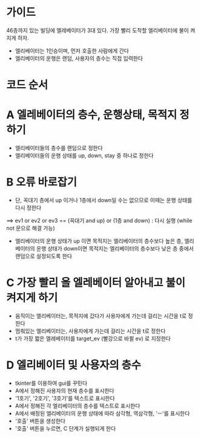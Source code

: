 # 가이드

46층까지 있는 빌딩에 엘레베이터가 3대 있다. 가장 빨리 도착할 엘리베이터에 불이 켜지게 하자.

- 엘리베이터는 1인승이며, 먼저 호출한 사람에게 간다 
- 엘리베이터의 운행은 랜덤, 사용자의 층수는 직접 입력한다


# 코드 순서

# A 엘레베이터의 층수, 운행상태, 목적지 정하기

- 엘리베이터들의 층수를 랜덤으로 정한다
- 엘리베이터들의 운행 상태를 up, down, stay 중 하나로 정한다



# B 오류 바로잡기

- 단, 꼭대기 층에서 up 이거나 1층에서 down일 수는 없으므로 이때는 운행 상태를 다시 정한다 

==> ev1 or ev2 or ev3 == (꼭대기 and up) or (1층 and down) : 다시 실행 (while not 문으로 해결 가능)

- 엘리베이터의 운행 상태가 up 이면 목적지는 엘리베이터의 층수보다 높은 층, 엘리베이터의 운행 상태가 down이면 목적지는 엘리베이터의 층수보다 낮은 층 중에서 랜덤으로 설정되도록 한다



# C 가장 빨리 올 엘레베이터 알아내고 불이 켜지게 하기

- 움직이는 엘리베이터는, 목적지에 갔다가 사용자에게 가는데 걸리는 시간을 t로 정한다
- 멈춰있는 엘리베이터는, 사용자에게 가는데 걸리는 시간을 t로 정한다
- t가 가장 짧은 엘레베이터를 target_ev (빨강으로 바뀔 ev) 로 지정한다



# D 엘리베이터 및 사용자의 층수

- tkinter를 이용하여 gui를 꾸민다
- A에서 정해진 사용자의 현재 층수를 표시한다
- '1호기', '2호기', '3호기'를 텍스트로 표시한다
- A에서 정해진 각 엘리베이터의 층수를 텍스트로 표시한다
- A에서 배정된 엘리베이터의 운행 상태에 따라 삼각형, 역삼각형, 'ㅡ'를 표시한다
- '호출' 버튼을 생성한다
- '호출' 버튼을 누르면, C 단계가 실행되게 한다
